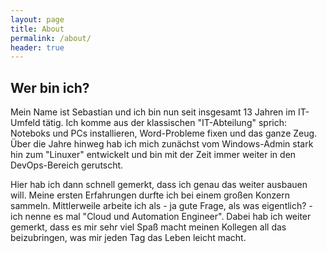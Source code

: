 ```yaml
---
layout: page
title: About
permalink: /about/
header: true
---
```


## Wer bin ich?

Mein Name ist Sebastian und ich bin nun seit insgesamt 13 Jahren im IT-Umfeld tätig. Ich komme aus der klassischen "IT-Abteilung" sprich: Noteboks und PCs installieren,
Word-Probleme fixen und das ganze Zeug. Über die Jahre hinweg hab ich mich zunächst vom Windows-Admin stark hin zum "Linuxer" entwickelt und bin mit der Zeit immer
weiter in den DevOps-Bereich gerutscht.

Hier hab ich dann schnell gemerkt, dass ich genau das weiter ausbauen will. Meine ersten Erfahrungen durfte ich bei einem großen Konzern sammeln. Mittlerweile arbeite ich
als - ja gute Frage, als was eigentlich? - ich  nenne es mal "Cloud und Automation Engineer". Dabei hab ich weiter gemerkt, dass es mir sehr viel Spaß macht meinen Kollegen all
das beizubringen, was mir jeden Tag das Leben leicht macht. 
